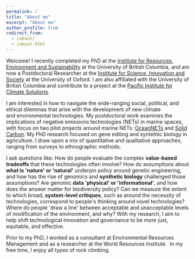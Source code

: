 ```yaml
---
permalink: /
title: "About me"
excerpt: "About me"
author_profile: true
redirect_from: 
  - /about/
  - /about.html
---
```

Welcome! I recently completed my PhD at the [Institute for Resources, Environment and Sustainability](https://www.ires.ubc.ca) at the University of British Columbia, and am now a Postdoctoral Researcher at the [Institute for Science, Innovation and Society](https://www.insis.ox.ac.uk) at the University of Oxford. I am also affiliated with the University of British Columbia and contribute to a project at the [Pacific Institute for Climate Solutions](https://pics.uvic.ca). 

I am interested in how to navigate the wide-ranging social, political, and ethical dilemmas that arise with the development of new climate and environmental technologies. My postdoctoral work examines the implications of negative emissions technologies (NETs) in marine spaces, with focus on two pilot projects around marine NETs: [OceanNETs](https://www.oceannets.eu/) and [Solid Carbon](https://pics.uvic.ca/projects/solid-carbon-negative-emissions-technology-feasibility-study). My PhD research focused on gene editing and syntehtic biology in agriculture. I draw upon a mix of quantitative and qualitative approaches, ranging from surveys to ethnographic methods.

I ask questions like: How do people evaluate the complex **value-based tradeoffs** that these technologies often involve? How do assumptions about **what is 'nature' or 'natural'** underpin policy around genetic engineering, and how has the rise of genomics and **synthetic biology** challenged those assumptions? Are genomic **data 'physical' or 'informational'**, and how does the answer matter for biodiversity policy? Can we measure the extent to which broad, **system-level critiques**, such as around the necessity of technologies, correspond to people's thinking around novel technologies? Where do people 'draw a line' between acceptable and unacceptable levels of modification of the environment, and why? With my research, I aim to help shift technological innovation and governance to be more just, equitable, and effective.

Prior to my PhD, I worked as a consultant at Environmental Resources Management and as a researcher at the World Resources Institute. 
In my free time, I enjoy all types of rock climbing.
